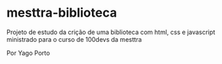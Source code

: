 # mesttra-biblioteca
Projeto de estudo da crição de uma biblioteca com html, css e javascript ministrado para o curso de 100devs da mesttra


Por Yago Porto
